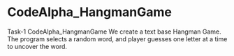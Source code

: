 # CodeAlpha_HangmanGame
Task-1 CodeAlpha_HangmanGame
We create a text base Hangman Game. The program selects a random word, and player guesses one letter at a time to uncover the word.

